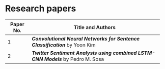 # Research papers

Paper No.     | Title and Authors
------------- | -------------
1             | ***Convolutional Neural Networks for Sentence Classification*** by Yoon Kim
2             | ***Twitter Sentiment Analysis using combined LSTM-CNN Models*** by Pedro M. Sosa
